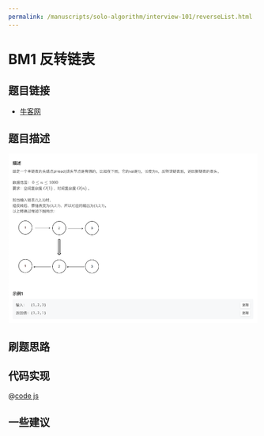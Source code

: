 ```yaml
---
permalink: /manuscripts/solo-algorithm/interview-101/reverseList.html
---
```

# BM1 反转链表

## 题目链接

- [牛客网](https://www.nowcoder.com/practice/75e878df47f24fdc9dc3e400ec6058ca)

## 题目描述

![反转链表.png](../images/reverseList.png)

## 刷题思路

## 代码实现

@[code js](@algorithm/interview-101/reverseList.js)

## 一些建议
